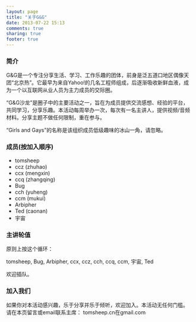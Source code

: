 ```yaml
---
layout: page
title: "关于G&G"
date: 2013-07-22 15:13
comments: true
sharing: true
footer: true
---
```


### 简介

G&G是一个专注分享生活、学习、工作乐趣的团体，前身是泛五道口地区偶像天团“北京热”。它最早为来自Yahoo!的几名工程师组成，后逐渐吸收新鲜血液，成为一个以互联网从业人员为主力成员的交际圈。

“G&G沙龙”是圈子中的主要活动之一，旨在为成员提供交流感想、经验的平台，共同学习，分享乐趣。本活动每周举办一次，每次有一名主讲人，提供视频/音频材料。分享主题不做任何限制，重在参与。

“Girls and Gays”的名称是该组织成员低级趣味的冰山一角，请忽略。

### 成员(按加入顺序)

+ tomsheep
+ ccz (zhuhao)
+ ccx (mengxin)
+ ccq (zhangqing)
+ Bug
+ cch (yuheng)
+ ccm (mukui)
+ Arbipher
+ Ted (caonan)
+ 宇宙

### 主讲轮值

原则上按这个循环：

tomsheep, Bug, Arbipher, ccx, ccz, cch, ccq, ccm, 宇宙, Ted

欢迎插队。

### 加入我们

如果你对本活动感兴趣，乐于分享并乐于倾听，欢迎加入。本活动无任何门槛。
请在本页留言或email联系主席： tomsheep.cn在gmail.com


